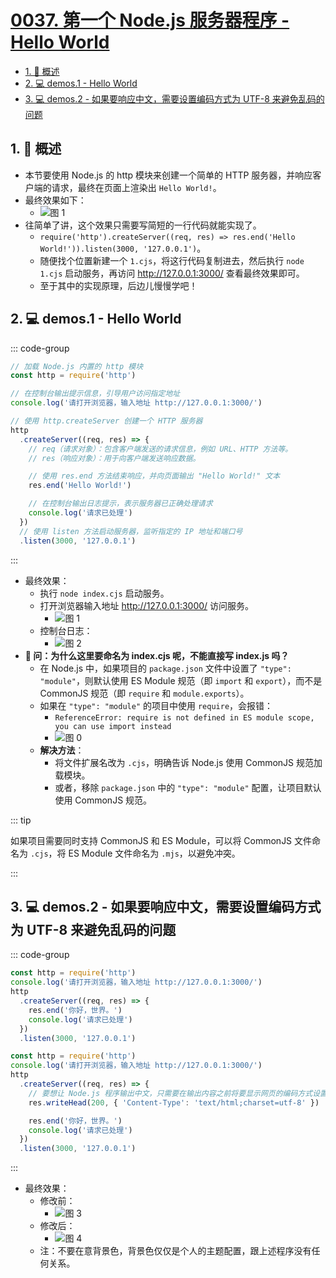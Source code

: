 # [0037. 第一个 Node.js 服务器程序 - Hello World](https://github.com/Tdahuyou/TNotes.nodejs/tree/main/notes/0037.%20%E7%AC%AC%E4%B8%80%E4%B8%AA%20Node.js%20%E6%9C%8D%E5%8A%A1%E5%99%A8%E7%A8%8B%E5%BA%8F%20-%20Hello%20World)

<!-- region:toc -->

- [1. 📝 概述](#1--概述)
- [2. 💻 demos.1 - Hello World](#2--demos1---hello-world)
- [3. 💻 demos.2 - 如果要响应中文，需要设置编码方式为 UTF-8 来避免乱码的问题](#3--demos2---如果要响应中文需要设置编码方式为-utf-8-来避免乱码的问题)

<!-- endregion:toc -->

## 1. 📝 概述

- 本节要使用 Node.js 的 http 模块来创建一个简单的 HTTP 服务器，并响应客户端的请求，最终在页面上渲染出 `Hello World!`。
- 最终效果如下：
  - ![图 1](https://cdn.jsdelivr.net/gh/Tdahuyou/imgs@main/2025-04-04-11-15-49.png)
- 往简单了讲，这个效果只需要写简短的一行代码就能实现了。
  - `require('http').createServer((req, res) => res.end('Hello World!')).listen(3000, '127.0.0.1')`。
  - 随便找个位置新建一个 `1.cjs`，将这行代码复制进去，然后执行 `node 1.cjs` 启动服务，再访问 http://127.0.0.1:3000/ 查看最终效果即可。
  - 至于其中的实现原理，后边儿慢慢学吧！

## 2. 💻 demos.1 - Hello World

::: code-group

```js [demos/1/index.cjs]
// 加载 Node.js 内置的 http 模块
const http = require('http')

// 在控制台输出提示信息，引导用户访问指定地址
console.log('请打开浏览器，输入地址 http://127.0.0.1:3000/')

// 使用 http.createServer 创建一个 HTTP 服务器
http
  .createServer((req, res) => {
    // req（请求对象）：包含客户端发送的请求信息，例如 URL、HTTP 方法等。
    // res（响应对象）：用于向客户端发送响应数据。

    // 使用 res.end 方法结束响应，并向页面输出 "Hello World!" 文本
    res.end('Hello World!')

    // 在控制台输出日志提示，表示服务器已正确处理请求
    console.log('请求已处理')
  })
  // 使用 listen 方法启动服务器，监听指定的 IP 地址和端口号
  .listen(3000, '127.0.0.1')
```

:::

- 最终效果：
  - 执行 `node index.cjs` 启动服务。
  - 打开浏览器输入地址 http://127.0.0.1:3000/ 访问服务。
    - ![图 1](https://cdn.jsdelivr.net/gh/Tdahuyou/imgs@main/2025-04-04-11-15-49.png)
  - 控制台日志：
    - ![图 2](https://cdn.jsdelivr.net/gh/Tdahuyou/imgs@main/2025-04-04-11-16-35.png)
- **🤔 问：为什么这里要命名为 index.cjs 呢，不能直接写 index.js 吗？**
  - 在 Node.js 中，如果项目的 `package.json` 文件中设置了 `"type": "module"`，则默认使用 ES Module 规范（即 `import` 和 `export`），而不是 CommonJS 规范（即 `require` 和 `module.exports`）。
  - 如果在 `"type": "module"` 的项目中使用 `require`，会报错：
    - `ReferenceError: require is not defined in ES module scope, you can use import instead`
    - ![图 0](https://cdn.jsdelivr.net/gh/Tdahuyou/imgs@main/2025-04-04-11-07-56.png)
  - **解决方法**：
    - 将文件扩展名改为 `.cjs`，明确告诉 Node.js 使用 CommonJS 规范加载模块。
    - 或者，移除 `package.json` 中的 `"type": "module"` 配置，让项目默认使用 CommonJS 规范。

::: tip

如果项目需要同时支持 CommonJS 和 ES Module，可以将 CommonJS 文件命名为 `.cjs`，将 ES Module 文件命名为 `.mjs`，以避免冲突。

:::

## 3. 💻 demos.2 - 如果要响应中文，需要设置编码方式为 UTF-8 来避免乱码的问题

::: code-group

```js [修改前]
const http = require('http')
console.log('请打开浏览器，输入地址 http://127.0.0.1:3000/')
http
  .createServer((req, res) => {
    res.end('你好，世界。')
    console.log('请求已处理')
  })
  .listen(3000, '127.0.0.1')
```

```js {6} [修改后]
const http = require('http')
console.log('请打开浏览器，输入地址 http://127.0.0.1:3000/')
http
  .createServer((req, res) => {
    // 要想让 Node.js 程序输出中文，只需要在输出内容之前将要显示网页的编码方式设置为 UTF-8。
    res.writeHead(200, { 'Content-Type': 'text/html;charset=utf-8' })

    res.end('你好，世界。')
    console.log('请求已处理')
  })
  .listen(3000, '127.0.0.1')
```

:::

- 最终效果：
  - 修改前：
    - ![图 3](https://cdn.jsdelivr.net/gh/Tdahuyou/imgs@main/2025-04-04-11-19-19.png)
  - 修改后：
    - ![图 4](https://cdn.jsdelivr.net/gh/Tdahuyou/imgs@main/2025-04-04-11-24-00.png)
  - 注：不要在意背景色，背景色仅仅是个人的主题配置，跟上述程序没有任何关系。
